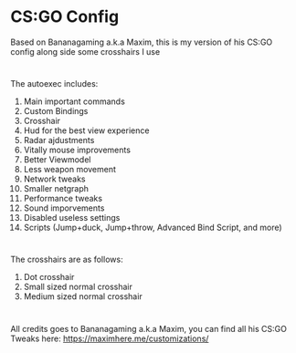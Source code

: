 # CS:GO Config
Based on Bananagaming a.k.a Maxim, this is my version of his CS:GO config along side some crosshairs I use
#
The autoexec includes:
1.  Main important commands
2.  Custom Bindings
3.  Crosshair
4.  Hud for the best view experience
5.  Radar ajdustments
6.  Vitally mouse improvements
7.  Better Viewmodel
8.  Less weapon movement
9.  Network tweaks
10. Smaller netgraph
11. Performance tweaks
12. Sound imporvements
13. Disabled useless settings
14. Scripts (Jump+duck, Jump+throw, Advanced Bind Script, and more)
#
The crosshairs are as follows:
1. Dot crosshair
2. Small sized normal crosshair
3. Medium sized normal crosshair
#
All credits goes to Bananagaming a.k.a Maxim, you can find all his CS:GO Tweaks here: https://maximhere.me/customizations/